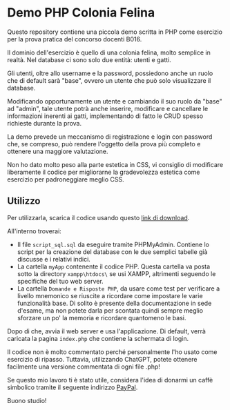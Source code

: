# Demo PHP Colonia Felina

Questo repository contiene una piccola demo scritta in PHP come esercizio per la prova pratica del concorso docenti B016.

Il dominio dell'esercizio è quello di una colonia felina, molto semplice in realtà. Nel database ci sono solo due entità: utenti e gatti.

Gli utenti, oltre allo username e la password, possiedono anche un ruolo che di default sarà "base", ovvero un utente che può solo visualizzare il database.

Modificando opportunamente un utente e cambiando il suo ruolo da "base" ad "admin", tale utente potrà anche inserire, modificare e cancellare le informazioni inerenti ai gatti, implementando di fatto le CRUD spesso richieste durante la prova.

La demo prevede un meccanismo di registrazione e login con password che, se compreso, può rendere l'oggetto della prova più completo e ottenere una maggiore valutazione.

Non ho dato molto peso alla parte estetica in CSS, vi consiglio di modificare liberamente il codice per migliorarne la gradevolezza estetica come esercizio per padroneggiare meglio CSS.

## Utilizzo

Per utilizzarla, scarica il codice usando questo [link di download](https://github.com/aiacovazzi/Demo-PHP-gatti/archive/refs/heads/main.zip).

All'interno troverai:

- Il file `script_sql.sql` da eseguire tramite PHPMyAdmin. Contiene lo script per la creazione del database con le due semplici tabelle già discusse e i relativi indici.
- La cartella `myApp` contenente il codice PHP. Questa cartella va posta sotto la directory `xampp\htdocs\` se usi XAMPP, altrimenti seguendo le specifiche del tuo web server.
- La cartella `Domande e Risposte PHP`, da usare come test per verificare a livello mnemonico se riuscite a ricordare come impostare le varie funzionalità base. Di solito è presente della documentazione in sede d'esame, ma non potete darla per scontata quindi sempre meglio sforzare un po' la memoria e ricordare quantomeno le basi.

Dopo di che, avvia il web server e usa l'applicazione. Di default, verrà caricata la pagina `index.php` che contiene la schermata di login.

Il codice non è molto commentato perché personalmente l'ho usato come esercizio di ripasso. Tuttavia, utilizzando ChatGPT, potete ottenere facilmente una versione commentata di ogni file .php!

Se questo mio lavoro ti è stato utile, considera l'idea di donarmi un caffè simbolico tramite il seguente indirizzo [PayPal](https://paypal.me/aiacovazzi).

Buono studio!
